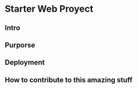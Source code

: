 # Starter Web Proyect

## Intro

## Purporse

## Deployment

## How to contribute to this amazing stuff